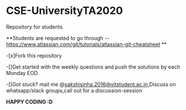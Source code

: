 # CSE-UniversityTA2020
Repository for students

**Students are requested to go through --https://www.atlassian.com/git/tutorials/atlassian-git-cheatsheet **

-[x]Fork this repository

-[]Get started with the weekly questions and push the solutions by each Monday EOD

-[]Got stuck? mail me @sakshisinha.2016@vitstudent.ac.in,Discuss on whatsapp/slack groups,call out for a discussion-session

**HAPPY CODING :D**


